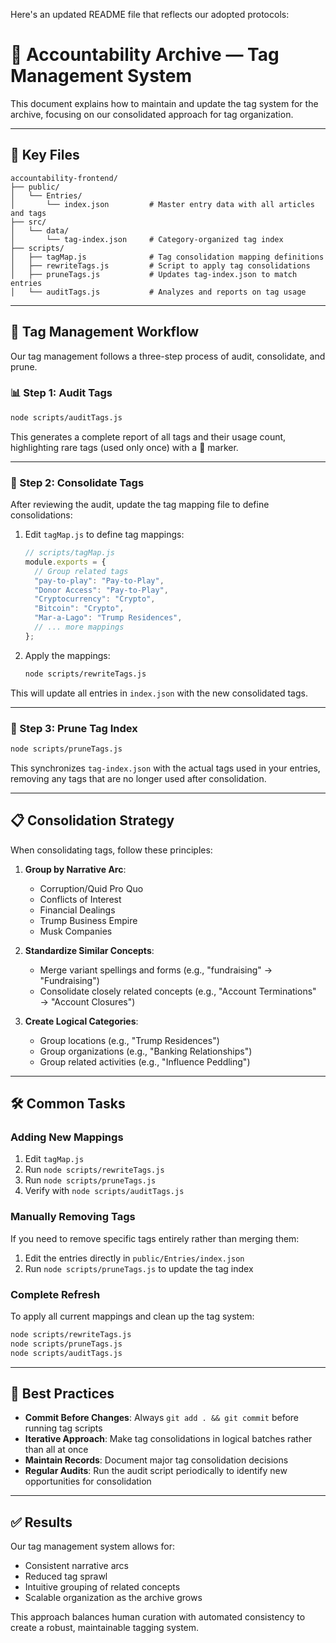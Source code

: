 Here's an updated README file that reflects our adopted protocols:

# 🧠 Accountability Archive — Tag Management System

This document explains how to maintain and update the tag system for the archive, focusing on our consolidated approach for tag organization.

---

## 📁 Key Files

```
accountability-frontend/
├── public/
│   └── Entries/
│       └── index.json         # Master entry data with all articles and tags
├── src/
│   └── data/
│       └── tag-index.json     # Category-organized tag index
├── scripts/
│   ├── tagMap.js              # Tag consolidation mapping definitions
│   ├── rewriteTags.js         # Script to apply tag consolidations
│   ├── pruneTags.js           # Updates tag-index.json to match entries
│   └── auditTags.js           # Analyzes and reports on tag usage
```

---

## 🔄 Tag Management Workflow

Our tag management follows a three-step process of audit, consolidate, and prune.

### 📊 Step 1: Audit Tags

```bash
node scripts/auditTags.js
```

This generates a complete report of all tags and their usage count, highlighting rare tags (used only once) with a 🔸 marker.

---

### 🔀 Step 2: Consolidate Tags

After reviewing the audit, update the tag mapping file to define consolidations:

1. Edit `tagMap.js` to define tag mappings:
   ```javascript
   // scripts/tagMap.js
   module.exports = {
     // Group related tags
     "pay-to-play": "Pay-to-Play",
     "Donor Access": "Pay-to-Play",
     "Cryptocurrency": "Crypto",
     "Bitcoin": "Crypto", 
     "Mar-a-Lago": "Trump Residences",
     // ... more mappings
   };
   ```

2. Apply the mappings:
   ```bash
   node scripts/rewriteTags.js
   ```

This will update all entries in `index.json` with the new consolidated tags.

---

### 🧹 Step 3: Prune Tag Index

```bash
node scripts/pruneTags.js
```

This synchronizes `tag-index.json` with the actual tags used in your entries, removing any tags that are no longer used after consolidation.

---

## 📋 Consolidation Strategy

When consolidating tags, follow these principles:

1. **Group by Narrative Arc**: 
   - Corruption/Quid Pro Quo
   - Conflicts of Interest
   - Financial Dealings
   - Trump Business Empire
   - Musk Companies

2. **Standardize Similar Concepts**:
   - Merge variant spellings and forms (e.g., "fundraising" → "Fundraising")
   - Consolidate closely related concepts (e.g., "Account Terminations" → "Account Closures")

3. **Create Logical Categories**:
   - Group locations (e.g., "Trump Residences")
   - Group organizations (e.g., "Banking Relationships")
   - Group related activities (e.g., "Influence Peddling")

---

## 🛠 Common Tasks

### Adding New Mappings

1. Edit `tagMap.js`
2. Run `node scripts/rewriteTags.js`
3. Run `node scripts/pruneTags.js`
4. Verify with `node scripts/auditTags.js`

### Manually Removing Tags

If you need to remove specific tags entirely rather than merging them:

1. Edit the entries directly in `public/Entries/index.json`
2. Run `node scripts/pruneTags.js` to update the tag index

### Complete Refresh

To apply all current mappings and clean up the tag system:

```bash
node scripts/rewriteTags.js
node scripts/pruneTags.js
node scripts/auditTags.js
```

---

## 🧠 Best Practices

- **Commit Before Changes**: Always `git add . && git commit` before running tag scripts
- **Iterative Approach**: Make tag consolidations in logical batches rather than all at once
- **Maintain Records**: Document major tag consolidation decisions
- **Regular Audits**: Run the audit script periodically to identify new opportunities for consolidation

---

## ✅ Results

Our tag management system allows for:
- Consistent narrative arcs
- Reduced tag sprawl
- Intuitive grouping of related concepts
- Scalable organization as the archive grows

This approach balances human curation with automated consistency to create a robust, maintainable tagging system.